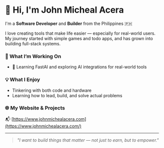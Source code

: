# 👋 Hi, I'm John Micheal Acera

I'm a **Software Developer** and **Builder** from the Philippines 🇵🇭

I love creating tools that make life easier — especially for real-world users. My journey started with simple games and todo apps, and has grown into building full-stack systems.

### 🧠 What I’m Working On
- 🤖 Learning FastAI and exploring AI integrations for real-world tools

### 💡 What I Enjoy
- Tinkering with both code and hardware
- Learning how to lead, build, and solve actual problems

### 🌐 My Website & Projects
📬 [https://www.johnmichealacera.com](https://www.johnmichealacera.com/)

---

> *"I want to build things that matter — not just to earn, but to empower."*
